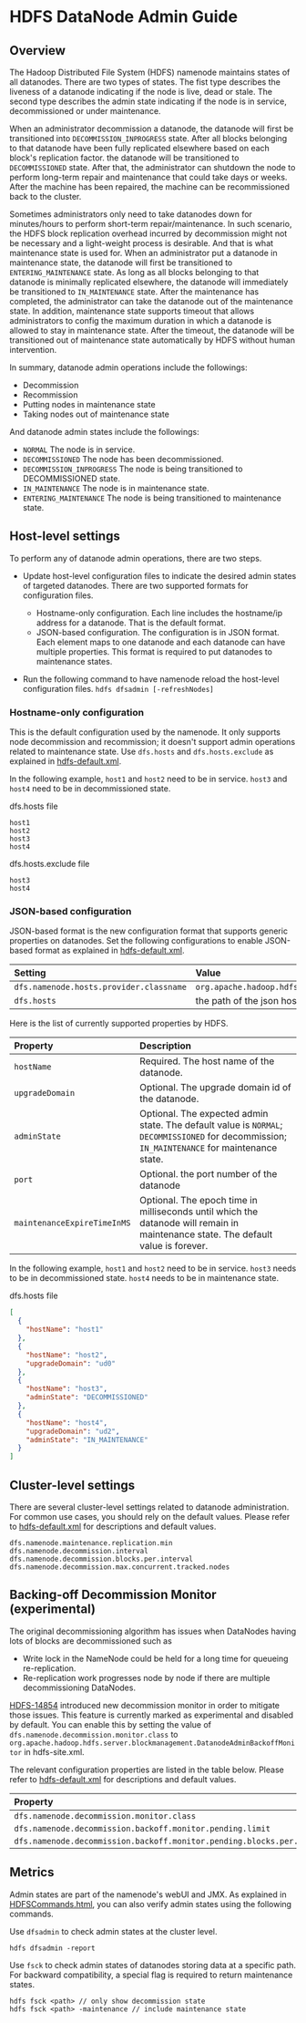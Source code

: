 <!---
  Licensed under the Apache License, Version 2.0 (the "License");
  you may not use this file except in compliance with the License.
  You may obtain a copy of the License at

   http://www.apache.org/licenses/LICENSE-2.0

  Unless required by applicable law or agreed to in writing, software
  distributed under the License is distributed on an "AS IS" BASIS,
  WITHOUT WARRANTIES OR CONDITIONS OF ANY KIND, either express or implied.
  See the License for the specific language governing permissions and
  limitations under the License. See accompanying LICENSE file.
-->

HDFS DataNode Admin Guide
=================

<!-- MACRO{toc|fromDepth=0|toDepth=3} -->

Overview
--------

The Hadoop Distributed File System (HDFS) namenode maintains states of all datanodes.
There are two types of states. The fist type describes the liveness of a datanode indicating if
the node is live, dead or stale. The second type describes the admin state indicating if the node
is in service, decommissioned or under maintenance.

When an administrator decommission a datanode, the datanode will first be transitioned into
`DECOMMISSION_INPROGRESS` state. After all blocks belonging to that datanode have been fully replicated elsewhere
based on each block's replication factor. the datanode will be transitioned to `DECOMMISSIONED` state. After that,
the administrator can shutdown the node to perform long-term repair and maintenance that could take days or weeks.
After the machine has been repaired, the machine can be recommissioned back to the cluster.

Sometimes administrators only need to take datanodes down for minutes/hours to perform short-term repair/maintenance.
In such scenario, the HDFS block replication overhead incurred by decommission might not be necessary and a light-weight process is desirable.
And that is what maintenance state is used for. When an administrator put a datanode in maintenance state, the datanode will first be transitioned
to `ENTERING_MAINTENANCE` state. As long as all blocks belonging to that datanode is minimally replicated elsewhere, the datanode
will immediately be transitioned to `IN_MAINTENANCE` state. After the maintenance has completed, the administrator can take the datanode
out of the maintenance state. In addition, maintenance state supports timeout that allows administrators to config the maximum duration in
which a datanode is allowed to stay in maintenance state. After the timeout, the datanode will be transitioned out of maintenance state
automatically by HDFS without human intervention.

In summary, datanode admin operations include the followings:

* Decommission
* Recommission
* Putting nodes in maintenance state
* Taking nodes out of maintenance state

And datanode admin states include the followings:

* `NORMAL` The node is in service.
* `DECOMMISSIONED` The node has been decommissioned.
* `DECOMMISSION_INPROGRESS` The node is being transitioned to DECOMMISSIONED state.
* `IN_MAINTENANCE` The node is in maintenance state.
* `ENTERING_MAINTENANCE` The node is being transitioned to maintenance state.


Host-level settings
-----------

To perform any of datanode admin operations, there are two steps.

* Update host-level configuration files to indicate the desired admin states of targeted datanodes. There are two supported formats for configuration files.
    * Hostname-only configuration. Each line includes the hostname/ip address for a datanode. That is the default format.
    * JSON-based configuration. The configuration is in JSON format. Each element maps to one datanode and each datanode can have multiple properties. This format is required to put datanodes to maintenance states.

* Run the following command to have namenode reload the host-level configuration files.
`hdfs dfsadmin [-refreshNodes]`

### Hostname-only configuration
This is the default configuration used by the namenode. It only supports node decommission and recommission; it doesn't support admin operations related to maintenance state. Use `dfs.hosts` and `dfs.hosts.exclude` as explained in [hdfs-default.xml](./hdfs-default.xml).

In the following example, `host1` and `host2` need to be in service.
`host3` and `host4` need to be in decommissioned state.

dfs.hosts file
```text
host1
host2
host3
host4
```
dfs.hosts.exclude file
```text
host3
host4
```

### JSON-based configuration

JSON-based format is the new configuration format that supports generic properties on datanodes. Set the following
configurations to enable JSON-based format as explained in [hdfs-default.xml](./hdfs-default.xml).


| Setting | Value |
|:---- |:---- |
|`dfs.namenode.hosts.provider.classname`| `org.apache.hadoop.hdfs.server.blockmanagement.CombinedHostFileManager`|
|`dfs.hosts`| the path of the json hosts file |

Here is the list of currently supported properties by HDFS.


| Property | Description |
|:---- |:---- |
|`hostName`| Required. The host name of the datanode. |
|`upgradeDomain`| Optional. The upgrade domain id of the datanode. |
|`adminState`| Optional. The expected admin state. The default value is `NORMAL`; `DECOMMISSIONED` for decommission; `IN_MAINTENANCE` for maintenance state. |
|`port`| Optional. the port number of the datanode |
|`maintenanceExpireTimeInMS`| Optional. The epoch time in milliseconds until which the datanode will remain in maintenance state. The default value is forever. |

In the following example, `host1` and `host2` need to be in service. `host3` needs to be in decommissioned state. `host4` needs to be in maintenance state.

dfs.hosts file
```json
[
  {
    "hostName": "host1"
  },
  {
    "hostName": "host2",
    "upgradeDomain": "ud0"
  },
  {
    "hostName": "host3",
    "adminState": "DECOMMISSIONED"
  },
  {
    "hostName": "host4",
    "upgradeDomain": "ud2",
    "adminState": "IN_MAINTENANCE"
  }
]
```


Cluster-level settings
-----------

There are several cluster-level settings related to datanode administration.
For common use cases, you should rely on the default values. Please refer to
[hdfs-default.xml](./hdfs-default.xml) for descriptions and default values.

```text
dfs.namenode.maintenance.replication.min
dfs.namenode.decommission.interval
dfs.namenode.decommission.blocks.per.interval
dfs.namenode.decommission.max.concurrent.tracked.nodes
```


Backing-off Decommission Monitor (experimental)
------------

The original decommissioning algorithm has issues when DataNodes having lots of
blocks are decommissioned such as

* Write lock in the NameNode could be held for a long time for queueing re-replication.
* Re-replication work progresses node by node if there are multiple decommissioning DataNodes.

[HDFS-14854](https://issues.apache.org/jira/browse/HDFS-14854) introduced
new decommission monitor in order to mitigate those issues.
This feature is currently marked as experimental and disabled by default.
You can enable this by setting the value of
`dfs.namenode.decommission.monitor.class` to
`org.apache.hadoop.hdfs.server.blockmanagement.DatanodeAdminBackoffMonitor`
in hdfs-site.xml.

The relevant configuration properties are listed in the table below.
Please refer to [hdfs-default.xml](./hdfs-default.xml)
for descriptions and default values.

| Property |
|:-------- |
| `dfs.namenode.decommission.monitor.class` |
| `dfs.namenode.decommission.backoff.monitor.pending.limit` |
| `dfs.namenode.decommission.backoff.monitor.pending.blocks.per.lock` |


Metrics
-----------

Admin states are part of the namenode's webUI and JMX. As explained in [HDFSCommands.html](./HDFSCommands.html), you can also verify admin states using the following commands.

Use `dfsadmin` to check admin states at the cluster level.

`hdfs dfsadmin -report`

Use `fsck` to check admin states of datanodes storing data at a specific path. For backward compatibility, a special flag is required to return maintenance states.

```text
hdfs fsck <path> // only show decommission state
hdfs fsck <path> -maintenance // include maintenance state
```
